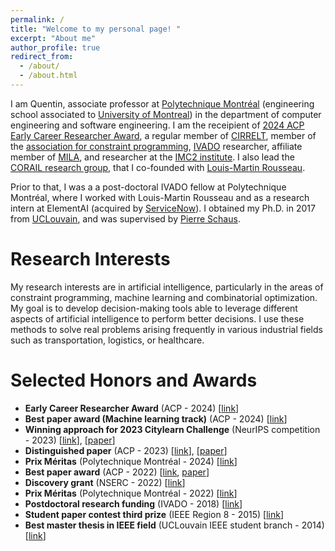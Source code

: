 ```yaml
---
permalink: /
title: "Welcome to my personal page! "
excerpt: "About me"
author_profile: true
redirect_from: 
  - /about/
  - /about.html
---
```


<meta http-equiv='cache-control' content='no-cache'> 
<meta http-equiv='expires' content='0'> 
<meta http-equiv='pragma' content='no-cache'>


I am Quentin, associate professor at [Polytechnique Montréal](https://polymtl.ca/en) (engineering school associated to [University of Montreal](https://www.umontreal.ca/en/))
in the department of computer engineering and software engineering. I am the receipient of [2024 ACP Early Career Researcher Award](https://www.a4cp.org/awards/early-career-research-award), a regular member of [CIRRELT](https://www.cirrelt.ca/default.aspx),  member of the [association for constraint programming](https://www.a4cp.org/), [IVADO](https://ivado.ca/) researcher, affiliate member of [MILA](https://mila.quebec/en/), and researcher at the [IMC2 institute](https://i-mc2.ca/en/). I also lead the [CORAIL research group](https://corail-research.github.io/), that I co-founded with [Louis-Martin Rousseau](https://hanalog.ca/en/person/louis-martin-rousseau/).


Prior to that, I was a a post-doctoral IVADO fellow at Polytechnique Montréal, where I worked with Louis-Martin Rousseau and as a research intern at ElementAI (acquired by [ServiceNow](https://www.servicenow.com/research/)).  I obtained my Ph.D. in 2017 from [UCLouvain](https://www.google.com/search?hl=fr&q=UCLouvain), and was supervised by [Pierre Schaus](https://www.info.ucl.ac.be/~pschaus/).


Research Interests
======
My research interests are in artificial intelligence, particularly in the areas of constraint programming, machine learning and combinatorial optimization. 
My goal is to develop decision-making tools able to leverage different aspects of artificial intelligence to perform better decisions. 
I use these methods to solve real problems arising frequently in various industrial fields such as transportation, logistics, or healthcare.

Selected Honors and Awards
======

* **Early Career Researcher Award** (ACP - 2024) [[link](https://www.a4cp.org/awards/early-career-research-award)]
* **Best paper award (Machine learning track)** (ACP - 2024)  [[link](https://www.a4cp.org/awards/paper-awards)]
* **Winning approach for 2023 Citylearn Challenge** (NeurIPS competition - 2023) [[link](https://www.aicrowd.com/challenges/neurips-2023-citylearn-challenge)], [[paper](https://hal.science/hal-04685791/)]
* **Distinguished paper** (ACP - 2023) [[link](https://www.a4cp.org/awards/paper-awards)], [[paper](https://drops.dagstuhl.de/entities/document/10.4230/LIPIcs.CP.2023.25)]
* **Prix Méritas** (Polytechnique Montréal - 2024) [[link](https://www.polymtl.ca/carrefour-actualite/nouvelles/gala-meritas-2023-2024-la-communaute-etudiante-de-polytechnique-honore-49-membres-du-corps)]
* **Best paper award** (ACP - 2022) [[link](https://www.a4cp.org/awards/paper-awards), [paper](https://drops.dagstuhl.de/opus/volltexte/2022/16664/pdf/LIPIcs-CP-2022-35.pdf)]
* **Discovery grant** (NSERC - 2022) [[link](https://www.nserc-crsng.gc.ca/NSERC-CRSNG/FundingDecisions-DecisionsFinancement/ResearchGrants-SubventionsDeRecherche/ResultsInsDetail-ResultatsEtabDetails_eng.asp?Year=2022&Institution=20)]
* **Prix Méritas** (Polytechnique Montréal - 2022) [[link](https://www.polymtl.ca/carrefour-actualite/nouvelles/gala-meritas-2021-2022-la-communaute-etudiante-de-polytechnique-recompense-48-enseignantes-et)]
* **Postdoctoral research funding** (IVADO - 2018) [[link](http://ivado.ca/en/research-community/)]
* **Student paper contest third prize** (IEEE Region 8 - 2015) [[link](https://ieeer8.org/student-activities/sa-spc/sa-spc-hall-of-fame/congratulations-to-spc-2015-winners/)]
* **Best master thesis in IEEE field** (UCLouvain IEEE student branch - 2014) [[link](https://sites.uclouvain.be/ieee/student-paper-contest/)]